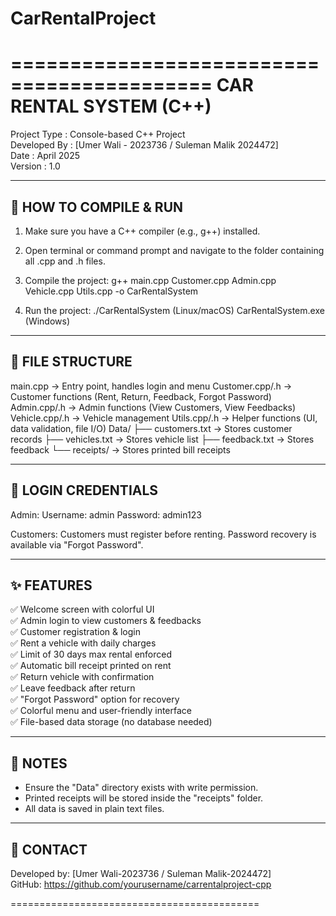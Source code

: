 # CarRentalProject
===========================================
         CAR RENTAL SYSTEM (C++)
===========================================

Project Type  : Console-based C++ Project  
Developed By  : [Umer Wali - 2023736 / Suleman Malik 2024472]  
Date          : April 2025  
Version       : 1.0

-------------------------------------------
🔧 HOW TO COMPILE & RUN
-------------------------------------------

1. Make sure you have a C++ compiler (e.g., g++) installed.

2. Open terminal or command prompt and navigate to the folder containing all .cpp and .h files.

3. Compile the project:
   g++ main.cpp Customer.cpp Admin.cpp Vehicle.cpp Utils.cpp -o CarRentalSystem

4. Run the project:
   ./CarRentalSystem   (Linux/macOS)
   CarRentalSystem.exe (Windows)

-------------------------------------------
📂 FILE STRUCTURE
-------------------------------------------

main.cpp              → Entry point, handles login and menu
Customer.cpp/.h       → Customer functions (Rent, Return, Feedback, Forgot Password)
Admin.cpp/.h          → Admin functions (View Customers, View Feedbacks)
Vehicle.cpp/.h        → Vehicle management
Utils.cpp/.h          → Helper functions (UI, data validation, file I/O)
Data/
 ├── customers.txt    → Stores customer records
 ├── vehicles.txt     → Stores vehicle list
 ├── feedback.txt     → Stores feedback
 └── receipts/        → Stores printed bill receipts

-------------------------------------------
🔐 LOGIN CREDENTIALS
-------------------------------------------

Admin:
  Username: admin
  Password: admin123

Customers:
  Customers must register before renting.
  Password recovery is available via "Forgot Password".

-------------------------------------------
✨ FEATURES
-------------------------------------------

✅ Welcome screen with colorful UI  
✅ Admin login to view customers & feedbacks  
✅ Customer registration & login  
✅ Rent a vehicle with daily charges  
✅ Limit of 30 days max rental enforced  
✅ Automatic bill receipt printed on rent  
✅ Return vehicle with confirmation  
✅ Leave feedback after return  
✅ "Forgot Password" option for recovery  
✅ Colorful menu and user-friendly interface  
✅ File-based data storage (no database needed)  

-------------------------------------------
📜 NOTES
-------------------------------------------

- Ensure the "Data" directory exists with write permission.
- Printed receipts will be stored inside the "receipts" folder.
- All data is saved in plain text files.

-------------------------------------------
📧 CONTACT
-------------------------------------------

Developed by: [Umer Wali-2023736 / Suleman Malik-2024472]    
GitHub: https://github.com/yourusername/carrentalproject-cpp  

===========================================
